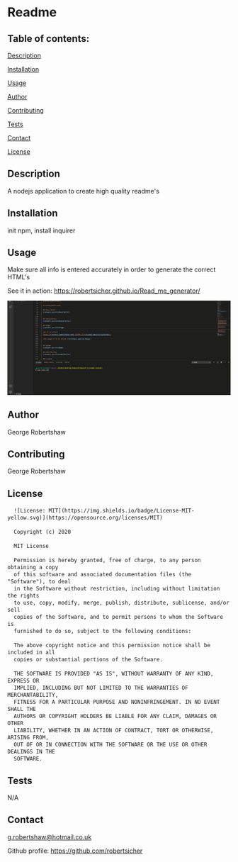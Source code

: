 
  # Readme


  ## Table of contents:
  
  [Description](##description)
  
  [Installation](##installation)
  
  [Usage](##usage)
  
  [Author](##author)
  
  [Contributing](##contributing)
  
  [Tests](##tests)
  
  [Contact](##contact)

  [License](##license)
  
  ## Description
  A nodejs application to create high quality readme's
  
  
  ## Installation 
  init npm, install inquirer 
  
  ## Usage
  Make sure all info is entered accurately in order to generate the correct HTML's
  
  See it in action:
  https://robertsicher.github.io/Read_me_generator/
  
  ![An image of it in action ](./app-image.gif)
  
  
  ## Author
  George Robertshaw
  
  ## Contributing
  George Robertshaw

  ## License
  
      ![License: MIT](https://img.shields.io/badge/License-MIT-yellow.svg)](https://opensource.org/licenses/MIT) 
    
      Copyright (c) 2020
    
      MIT License
      
      Permission is hereby granted, free of charge, to any person obtaining a copy
      of this software and associated documentation files (the "Software"), to deal
      in the Software without restriction, including without limitation the rights
      to use, copy, modify, merge, publish, distribute, sublicense, and/or sell
      copies of the Software, and to permit persons to whom the Software is
      furnished to do so, subject to the following conditions:
      
      The above copyright notice and this permission notice shall be included in all
      copies or substantial portions of the Software.
      
      THE SOFTWARE IS PROVIDED "AS IS", WITHOUT WARRANTY OF ANY KIND, EXPRESS OR
      IMPLIED, INCLUDING BUT NOT LIMITED TO THE WARRANTIES OF MERCHANTABILITY,
      FITNESS FOR A PARTICULAR PURPOSE AND NONINFRINGEMENT. IN NO EVENT SHALL THE
      AUTHORS OR COPYRIGHT HOLDERS BE LIABLE FOR ANY CLAIM, DAMAGES OR OTHER
      LIABILITY, WHETHER IN AN ACTION OF CONTRACT, TORT OR OTHERWISE, ARISING FROM,
      OUT OF OR IN CONNECTION WITH THE SOFTWARE OR THE USE OR OTHER DEALINGS IN THE
      SOFTWARE.

  ## Tests 
  N/A
  
  
  ## Contact 
  g.robertshaw@hotmail.co.uk

  Github profile: 
  https://github.com/robertsicher
 
  
